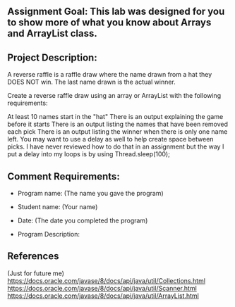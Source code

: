 ## Assignment  Goal: This lab was designed for you to show more of what you know about Arrays and ArrayList class.

## Project Description:
A reverse raffle is a raffle draw where the name drawn from a hat they DOES NOT win. The last name drawn is the actual winner.

Create a reverse raffle draw using an array or ArrayList with the following requirements:

At least 10 names start in the "hat"
There is an output explaining the game before it starts
There is an output listing the names that have been removed each pick
There is an output listing the winner when there is only one name left.
You may want to use a delay as well to help create space between picks. I have never reviewed how to do that in an assignment but the way I put a delay into my loops is by using  Thread.sleep(100);
 
## Comment Requirements:

- Program name: (The name you gave the program)

- Student name: (Your name)

- Date: (The date you completed the program)

- Program Description:


## References
(Just for future me)
https://docs.oracle.com/javase/8/docs/api/java/util/Collections.html
https://docs.oracle.com/javase/8/docs/api/java/util/Scanner.html
https://docs.oracle.com/javase/8/docs/api/java/util/ArrayList.html
